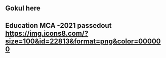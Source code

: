 
## Gokul here

## Education MCA -2021 passedout       https://img.icons8.com/?size=100&id=22813&format=png&color=000000
